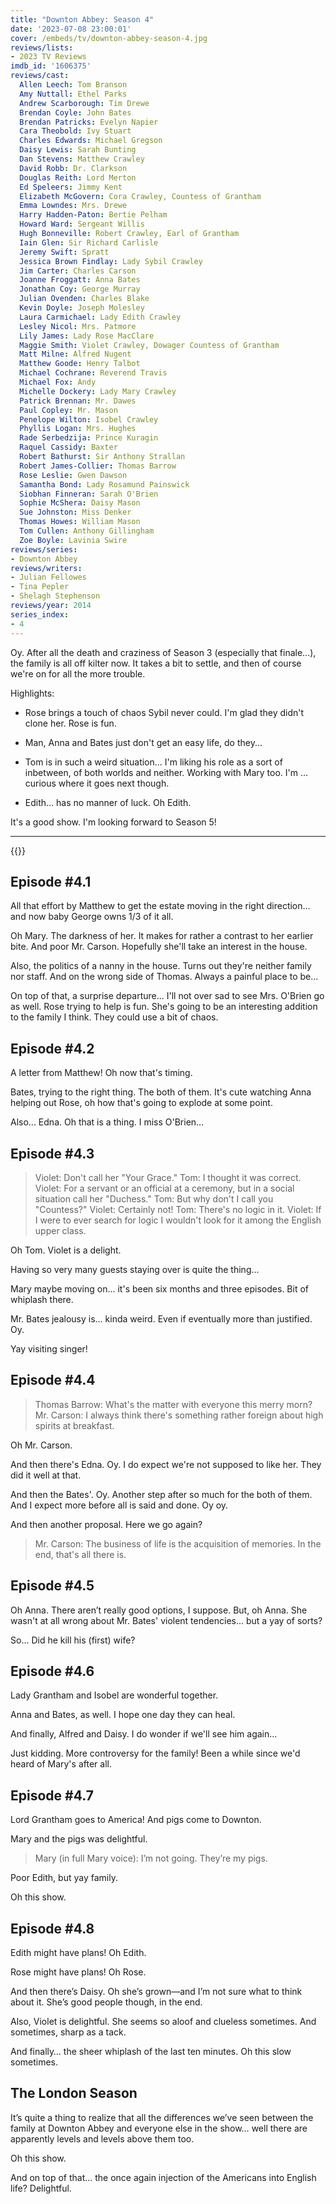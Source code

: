 ```yaml
---
title: "Downton Abbey: Season 4"
date: '2023-07-08 23:00:01'
cover: /embeds/tv/downton-abbey-season-4.jpg
reviews/lists:
- 2023 TV Reviews
imdb_id: '1606375'
reviews/cast:
  Allen Leech: Tom Branson
  Amy Nuttall: Ethel Parks
  Andrew Scarborough: Tim Drewe
  Brendan Coyle: John Bates
  Brendan Patricks: Evelyn Napier
  Cara Theobold: Ivy Stuart
  Charles Edwards: Michael Gregson
  Daisy Lewis: Sarah Bunting
  Dan Stevens: Matthew Crawley
  David Robb: Dr. Clarkson
  Douglas Reith: Lord Merton
  Ed Speleers: Jimmy Kent
  Elizabeth McGovern: Cora Crawley, Countess of Grantham
  Emma Lowndes: Mrs. Drewe
  Harry Hadden-Paton: Bertie Pelham
  Howard Ward: Sergeant Willis
  Hugh Bonneville: Robert Crawley, Earl of Grantham
  Iain Glen: Sir Richard Carlisle
  Jeremy Swift: Spratt
  Jessica Brown Findlay: Lady Sybil Crawley
  Jim Carter: Charles Carson
  Joanne Froggatt: Anna Bates
  Jonathan Coy: George Murray
  Julian Ovenden: Charles Blake
  Kevin Doyle: Joseph Molesley
  Laura Carmichael: Lady Edith Crawley
  Lesley Nicol: Mrs. Patmore
  Lily James: Lady Rose MacClare
  Maggie Smith: Violet Crawley, Dowager Countess of Grantham
  Matt Milne: Alfred Nugent
  Matthew Goode: Henry Talbot
  Michael Cochrane: Reverend Travis
  Michael Fox: Andy
  Michelle Dockery: Lady Mary Crawley
  Patrick Brennan: Mr. Dawes
  Paul Copley: Mr. Mason
  Penelope Wilton: Isobel Crawley
  Phyllis Logan: Mrs. Hughes
  Rade Serbedzija: Prince Kuragin
  Raquel Cassidy: Baxter
  Robert Bathurst: Sir Anthony Strallan
  Robert James-Collier: Thomas Barrow
  Rose Leslie: Gwen Dawson
  Samantha Bond: Lady Rosamund Painswick
  Siobhan Finneran: Sarah O'Brien
  Sophie McShera: Daisy Mason
  Sue Johnston: Miss Denker
  Thomas Howes: William Mason
  Tom Cullen: Anthony Gillingham
  Zoe Boyle: Lavinia Swire
reviews/series:
- Downton Abbey
reviews/writers:
- Julian Fellowes
- Tina Pepler
- Shelagh Stephenson
reviews/year: 2014
series_index:
- 4
---
```

Oy. After all the death and craziness of Season 3 (especially that finale...), the family is all off kilter now. It takes a bit to settle, and then of course we're on for all the more trouble. 

Highlights:

* Rose brings a touch of chaos Sybil never could. I'm glad they didn't clone her. Rose is fun. 

* Man, Anna and Bates just don't get an easy life, do they...

* Tom is in such a weird situation... I'm liking his role as a sort of inbetween, of both worlds and neither. Working with Mary too. I'm ... curious where it goes next though. 

* Edith... has no manner of luck. Oh Edith. 

It's a good show. I'm looking forward to Season 5!

- - - -

{{<toc>}}

## Episode #4.1

All that effort by Matthew to get the estate moving in the right direction… and now baby George owns 1/3 of it all. 

Oh Mary. The darkness of her. It makes for rather a contrast to her earlier bite. And poor Mr. Carson. Hopefully she'll take an interest in the house. 

Also, the politics of a nanny in the house. Turns out they're neither family nor staff. And on the wrong side of Thomas. Always a painful place to be...

On top of that, a surprise departure... I'll not over sad to see Mrs. O'Brien go as well. Rose trying to help is fun. She's going to be an interesting addition to the family I think. They could use a bit of chaos. 

## Episode #4.2

A letter from Matthew! Oh now that's timing. 

Bates, trying to the right thing. The both of them. It's cute watching Anna helping out Rose, oh how that's going to explode at some point. 

Also... Edna. Oh that is a thing. I miss O'Brien...

## Episode #4.3

> Violet: Don't call her "Your Grace."
> Tom: I thought it was correct.
> Violet: For a servant or an official at a ceremony, but in a social situation call her "Duchess."
> Tom: But why don't I call you "Countess?"
> Violet: Certainly not!
> Tom: There's no logic in it.
> Violet: If I were to ever search for logic I wouldn't look for it among the English upper class.

Oh Tom. Violet is a delight. 

Having so very many guests staying over is quite the thing...

Mary maybe moving on... it's been six months and three episodes. Bit of whiplash there. 

Mr. Bates jealousy is… kinda weird. Even if eventually more than justified. Oy. 

Yay visiting singer! 

## Episode #4.4

> Thomas Barrow: What's the matter with everyone this merry morn?
> Mr. Carson: I always think there's something rather foreign about high spirits at breakfast.

Oh Mr. Carson. 

And then there's Edna. Oy. I do expect we're not supposed to like her. They did it well at that. 

And then the Bates'. Oy. Another step after so much for the both of them. And I expect more before all is said and done. Oy oy. 

And then another proposal. Here we go again?

> Mr. Carson: The business of life is the acquisition of memories. In the end, that's all there is.

## Episode #4.5

Oh Anna. There aren’t really good options, I suppose. But, oh Anna. She wasn't at all wrong about Mr. Bates' violent tendencies... but a yay of sorts?

So... Did he kill his (first) wife?

## Episode #4.6

Lady Grantham and Isobel are wonderful together. 

Anna and Bates, as well. I hope one day they can heal. 

And finally, Alfred and Daisy. I do wonder if we'll see him again...

Just kidding. More controversy for the family! Been a while since we'd heard of Mary's after all. 

## Episode #4.7

Lord Grantham goes to America! And pigs come to Downton. 

Mary and the pigs was delightful. 

> Mary (in full Mary voice): I’m not going. They’re my pigs. 

Poor Edith, but yay family. 

Oh this show. 

## Episode #4.8

Edith might have plans! Oh Edith. 

Rose might have plans! Oh Rose. 

And then there’s Daisy. Oh she’s grown—and I’m not sure what to think about it. She’s good people though, in the end. 

Also, Violet is delightful. She seems so aloof and clueless sometimes. And sometimes, sharp as a tack. 

And finally… the sheer whiplash of the last ten minutes. Oh this slow sometimes. 

## The London Season

It’s quite a thing to realize that all the differences we’ve seen between the family at Downton Abbey and everyone else in the show… well there are apparently levels and levels above them too. 

Oh this show. 

And on top of that… the once again injection of the Americans into English life? Delightful. 